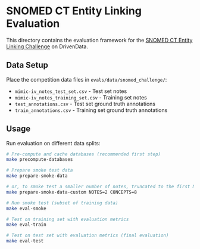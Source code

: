 # SNOMED CT Entity Linking Evaluation

This directory contains the evaluation framework for the [SNOMED CT Entity Linking Challenge](https://www.drivendata.org/competitions/258/competition-snomed-ct/) on DrivenData.

## Data Setup

Place the competition data files in `evals/data/snomed_challenge/`:

- `mimic-iv_notes_test_set.csv` - Test set notes
- `mimic-iv_notes_training_set.csv` - Training set notes  
- `test_annotations.csv` - Test set ground truth annotations
- `train_annotations.csv` - Training set ground truth annotations

## Usage

Run evaluation on different data splits:

```bash
# Pre-compute and cache databases (recommended first step)
make precompute-databases

# Prepare smoke test data
make prepare-smoke-data 

# or, to smoke test a smaller number of notes, truncated to the first N gold standard-containing spans
make prepare-smoke-data-custom NOTES=2 CONCEPTS=8

# Run smoke test (subset of training data)
make eval-smoke

# Test on training set with evaluation metrics
make eval-train

# Test on test set with evaluation metrics (final evaluation)
make eval-test
```
